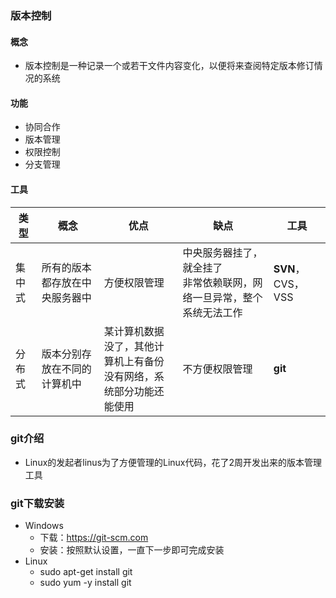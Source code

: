 ### 版本控制

#### 概念

* 版本控制是一种记录一个或若干文件内容变化，以便将来查阅特定版本修订情况的系统 

#### 功能

* 协同合作
* 版本管理
* 权限控制
* 分支管理

#### 工具

| 类型   | 概念                           | 优点                                                         | 缺点                                                         | 工具              |
| ------ | ------------------------------ | ------------------------------------------------------------ | ------------------------------------------------------------ | ----------------- |
| 集中式 | 所有的版本都存放在中央服务器中 | 方便权限管理                                                 | 中央服务器挂了，就全挂了<br />非常依赖联网，网络一旦异常，整个系统无法工作 | **SVN**，CVS，VSS |
| 分布式 | 版本分别存放在不同的计算机中   | 某计算机数据没了，其他计算机上有备份<br />没有网络，系统部分功能还能使用 | 不方便权限管理                                               | **git**           |



### git介绍

* Linux的发起者linus为了方便管理的Linux代码，花了2周开发出来的版本管理工具



### git下载安装

* Windows
  * 下载：https://git-scm.com
  * 安装：按照默认设置，一直下一步即可完成安装
* Linux
  * sudo apt-get install git
  * sudo yum -y install git

